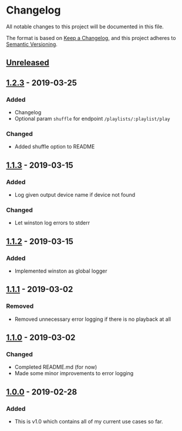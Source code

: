 # Changelog
All notable changes to this project will be documented in this file.

The format is based on [Keep a Changelog](https://keepachangelog.com/en/1.0.0/),
and this project adheres to [Semantic Versioning](https://semver.org/spec/v2.0.0.html).

## [Unreleased]

## [1.2.3] - 2019-03-25
### Added
- Changelog
- Optional param `shuffle` for endpoint `/playlists/:playlist/play`

### Changed
- Added shuffle option to README

## [1.1.3] - 2019-03-15
### Added
- Log given output device name if device not found

### Changed
- Let winston log errors to stderr

## [1.1.2] - 2019-03-15
### Added
- Implemented winston as global logger

## [1.1.1] - 2019-03-02
### Removed
- Removed unnecessary error logging if there is no playback at all

## [1.1.0] - 2019-03-02
### Changed
- Completed README.md (for now)
- Made some minor improvements to error logging

## [1.0.0] - 2019-02-28
### Added
- This is v1.0 which contains all of my current use cases so far.

[Unreleased]: https://github.com/moecre/forked-daapd-homebridge-middleware/compare/1.2.3...HEAD
[1.2.3]: https://github.com/moecre/forked-daapd-homebridge-middleware/compare/1.1.3...1.2.3
[1.1.3]: https://github.com/moecre/forked-daapd-homebridge-middleware/compare/1.1.2...1.1.3
[1.1.2]: https://github.com/moecre/forked-daapd-homebridge-middleware/compare/1.1.1...1.1.2
[1.1.1]: https://github.com/moecre/forked-daapd-homebridge-middleware/compare/1.1.0...1.1.1
[1.1.0]: https://github.com/moecre/forked-daapd-homebridge-middleware/compare/1.0.0...1.1.0
[1.0.0]: https://github.com/moecre/forked-daapd-homebridge-middleware/tag/1.0.0